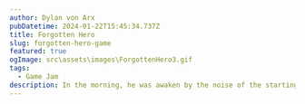 ```yaml
---
author: Dylan von Arx
pubDatetime: 2024-01-22T15:45:34.737Z
title: Forgotten Hero
slug: forgotten-hero-game
featured: true
ogImage: src\assets\images\ForgottenHero3.gif
tags:
  - Game Jam
description: In the morning, he was awaken by the noise of the starting machinery but it was too late. Pete is now on the end of the line, running for his life to avoid burning in the incinerator.
---
```

